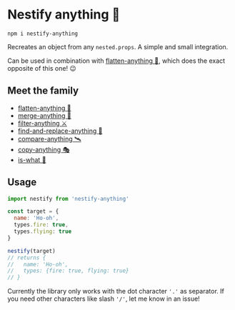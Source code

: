 # Nestify anything 🧅

```
npm i nestify-anything
```

Recreates an object from any `nested.props`. A simple and small integration.

Can be used in combination with [flatten-anything 🏏](https://github.com/mesqueeb/flatten-anything), which does the exact opposite of this one! 😉

## Meet the family

- [flatten-anything 🏏](https://github.com/mesqueeb/flatten-anything)
- [merge-anything 🥡](https://github.com/mesqueeb/merge-anything)
- [filter-anything ⚔️](https://github.com/mesqueeb/filter-anything)
- [find-and-replace-anything 🎣](https://github.com/mesqueeb/find-and-replace-anything)
- [compare-anything 🛰](https://github.com/mesqueeb/compare-anything)
- [copy-anything 🎭](https://github.com/mesqueeb/copy-anything)
- [is-what 🙉](https://github.com/mesqueeb/is-what)

## Usage

```js
import nestify from 'nestify-anything'

const target = {
  name: 'Ho-oh',
  types.fire: true,
  types.flying: true
}

nestify(target)
// returns {
//   name: 'Ho-oh',
//   types: {fire: true, flying: true}
// }
```

Currently the library only works with the dot character `'.'` as separator. If you need other characters like slash `'/'`, let me know in an issue!
